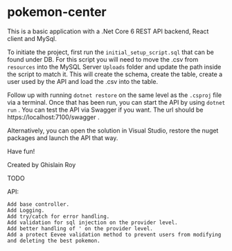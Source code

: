 # pokemon-center

This is a basic application with a .Net Core 6 REST API backend, React client and MySql.

To initiate the project, first run the `initial_setup_script.sql` that can be found under DB.
For this script you will need to move the .csv from `resources` into the MySQL Server `Uploads` folder and update the path inside the script to match it.
This will create the schema, create the table, create a user used by the API and load the .csv into the table.

Follow up with running `dotnet restore` on the same level as the `.csproj` file via a terminal.
Once that has been run, you can start the API by using `dotnet run` .
You can test the API via Swagger if you want. The url should be https://localhost:7100/swagger .

Alternatively, you can open the solution in Visual Studio, restore the nuget packages and launch the API that way.

Have fun!

Created by Ghislain Roy

TODO

API:
```
Add base controller.
Add Logging.
Add try/catch for error handling.
Add validation for sql injection on the provider level.
Add better handling of ' on the provider level.
Add a protect Eevee validation method to prevent users from modifying and deleting the best pokemon.
```
